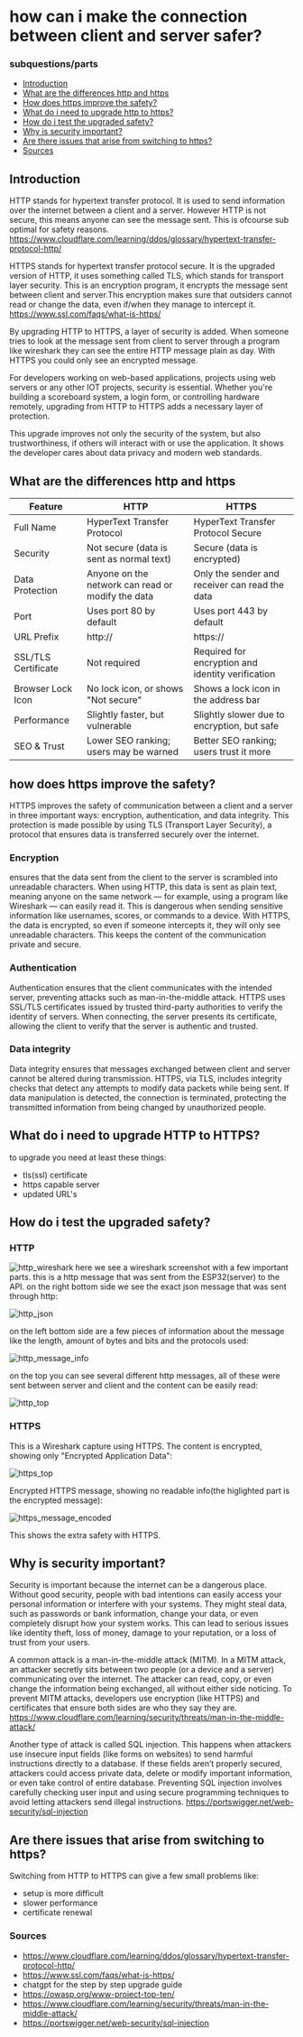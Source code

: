 # how can i make the connection between client and server safer?

### subquestions/parts
- [Introduction](#Introduction)
- [What are the differences http and https](#What-are-the-differences-http-and-https)
- [How does https improve the safety?](#How-does-https-improve-the-safety)
- [What do i need to upgrade http to https?](#What-do-i-need-to-upgrade-http-to-https)
- [How do i test the upgraded safety?](#How-do-i-test-the-upgraded-safety)
- [Why is security important?](#Why-is-security-important)
- [Are there issues that arise from switching to https?](#Are-there-issues-that-arise-from-switching-to-https)
- [Sources](#Sources)

## Introduction
HTTP stands for hypertext transfer protocol. It is used to send information over the internet between a client and a server. However HTTP is not secure, this means anyone can see the message sent. This is ofcourse sub optimal for safety reasons.
https://www.cloudflare.com/learning/ddos/glossary/hypertext-transfer-protocol-http/

HTTPS stands for hypertext transfer protocol secure. It is the upgraded version of HTTP, it uses something called TLS, which stands for transport layer security. This is an encryption program, it encrypts the message sent between client and server.This encryption makes sure that outsiders cannot read or change the data, even if/when they manage to intercept it.
https://www.ssl.com/faqs/what-is-https/

By upgrading HTTP to HTTPS, a layer of security is added. When someone tries to look at the message sent from client to server through a program like wireshark they can see the entire HTTP message plain as day. With HTTPS you could only see an encrypted message.

For developers working on web-based applications, projects using web servers or any other IOT projects, security is essential. Whether you're building a scoreboard system, a login form, or controlling hardware remotely, upgrading from HTTP to HTTPS adds a necessary layer of protection.

This upgrade improves not only the security of the system, but also trustworthiness, if others will interact with or use the application. It shows the developer cares about data privacy and modern web standards.

## What are the differences http and https

| Feature             | HTTP                                             | HTTPS                                                  |
|---------------------|--------------------------------------------------|--------------------------------------------------------|
| Full Name           | HyperText Transfer Protocol                      | HyperText Transfer Protocol Secure                     |
| Security            | Not secure (data is sent as normal text)         | Secure (data is encrypted)                             |
| Data Protection     | Anyone on the network can read or modify the data| Only the sender and receiver can read the data         |
| Port                | Uses port 80 by default                          | Uses port 443 by default                               |
| URL Prefix          | http://                                          | https://                                               |
| SSL/TLS Certificate | Not required                                     | Required for encryption and identity verification      |
| Browser Lock Icon   | No lock icon, or shows "Not secure"              | Shows a lock icon in the address bar                   |
| Performance         | Slightly faster, but vulnerable                  | Slightly slower due to encryption, but safe            |
| SEO & Trust         | Lower SEO ranking; users may be warned           | Better SEO ranking; users trust it more                |

## how does https improve the safety?
HTTPS improves the safety of communication between a client and a server in three important ways: encryption, authentication, and data integrity. This protection is made possible by using TLS (Transport Layer Security), a protocol that ensures data is transferred securely over the internet.

### Encryption
ensures that the data sent from the client to the server is scrambled into unreadable characters. When using HTTP, this data is sent as plain text, meaning anyone on the same network — for example, using a program like Wireshark — can easily read it. This is dangerous when sending sensitive information like usernames, scores, or commands to a device. With HTTPS, the data is encrypted, so even if someone intercepts it, they will only see unreadable characters. This keeps the content of the communication private and secure.

### Authentication
Authentication ensures that the client communicates with the intended server, preventing attacks such as man-in-the-middle attack. HTTPS uses SSL/TLS certificates issued by trusted third-party authorities to verify the identity of servers. When connecting, the server presents its certificate, allowing the client to verify that the server is authentic and trusted.

### Data integrity
Data integrity ensures that messages exchanged between client and server cannot be altered during transmission. HTTPS, via TLS, includes integrity checks that detect any attempts to modify data packets while being sent. If data manipulation is detected, the connection is terminated, protecting the transmitted information from being changed by unauthorized people.

## What do i need to upgrade HTTP to HTTPS?
to upgrade you need at least these things:
- tls(ssl) certificate
- https capable server
- updated URL's

## How do i test the upgraded safety?
### HTTP
![http_wireshark](https://teemiixuujuu34-fa53a7.dev.hihva.nl/assets/http_wireshark.png)
here we see a wireshark screenshot with a few important parts. this is a http message that was sent from the ESP32(server) to the API. on the right bottom side we see the exact json message that was sent through http:

![http_json](https://teemiixuujuu34-fa53a7.dev.hihva.nl/assets/http_json_mess.png)

on the left bottom side are a few pieces of information about the message like the length, amount of bytes and bits and the protocols used:

![http_message_info](https://teemiixuujuu34-fa53a7.dev.hihva.nl/assets/http_message_info.png)

on the top you can see several different http messages, all of these were sent between server and client and the content can be easily read:

![http_top](https://teemiixuujuu34-fa53a7.dev.hihva.nl/assets/http_messages.png)

### HTTPS

This is a Wireshark capture using HTTPS. The content is encrypted, showing only "Encrypted Application Data":

![https_top](https://teemiixuujuu34-fa53a7.dev.hihva.nl/assets/top_HTTPS.png)

Encrypted HTTPS message, showing no readable info(the higlighted part is the encrypted message):

![https_message_encoded](https://teemiixuujuu34-fa53a7.dev.hihva.nl/assets/message_HTTPS.png)

This shows the extra safety with HTTPS.

## Why is security important?
Security is important because the internet can be a dangerous place. Without good security, people with bad intentions can easily access your personal information or interfere with your systems. They might steal data, such as passwords or bank information, change your data, or even completely disrupt how your system works. This can lead to serious issues like identity theft, loss of money, damage to your reputation, or a loss of trust from your users.

A common attack is a man-in-the-middle attack (MITM). In a MITM attack, an attacker secretly sits between two people (or a device and a server) communicating over the internet. The attacker can read, copy, or even change the information being exchanged, all without either side noticing. To prevent MITM attacks, developers use encryption (like HTTPS) and certificates that ensure both sides are who they say they are.
https://www.cloudflare.com/learning/security/threats/man-in-the-middle-attack/

Another type of attack is called SQL injection. This happens when attackers use insecure input fields (like forms on websites) to send harmful instructions directly to a database. If these fields aren’t properly secured, attackers could access private data, delete or modify important information, or even take control of entire database. Preventing SQL injection involves carefully checking user input and using secure programming techniques to avoid letting attackers send illegal instructions.
https://portswigger.net/web-security/sql-injection

## Are there issues that arise from switching to https?
Switching from HTTP to HTTPS can give a few small problems like:
- setup is more difficult
- slower performance
- certificate renewal

### Sources
- https://www.cloudflare.com/learning/ddos/glossary/hypertext-transfer-protocol-http/
- https://www.ssl.com/faqs/what-is-https/
- chatgpt for the step by step upgrade guide
- https://owasp.org/www-project-top-ten/
- https://www.cloudflare.com/learning/security/threats/man-in-the-middle-attack/
- https://portswigger.net/web-security/sql-injection